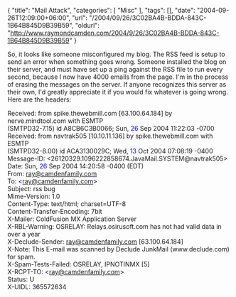 {
	"title": "Mail Attack",
	"categories": [
		"Misc"
	],
	"tags": [],
	"date": "2004-09-26T12:09:00+06:00",
	"url": "/2004/09/26/3C02BA4B-BDDA-843C-1B64B845D9B39B59",
	"oldurl": "http://www.raymondcamden.com/2004/9/26/3C02BA4B-BDDA-843C-1B64B845D9B39B59"
}

So, it looks like someone misconfigured my blog. The RSS feed is setup to send an error when something goes wrong. Someone installed the blog on their server, and must have set up a ping against the RSS file to run every second, because I now have 4000 emails from the page. I'm in the process of erasing the messages on the server. If anyone recognizes this server as their own, I'd greatly appreciate it if you would fix whatever is going wrong. Here are the headers:

<div class="code">Received: from spike.thewebmill.com [63.100.64.184] by nerve.mindtool.com with ESMTP<br>
  (SMTPD32-7.15) id A8CB6C3B0066; Sun,<FONT COLOR=BLUE> 26</FONT> Sep 2004 11:22:03 -0700<br>
Received: from navtrak505 [10.10.11.136] by spike.thewebmill.com with ESMTP<br>
  (SMTPD32-8.00) id ACA3130029C; Wed,<FONT COLOR=BLUE> 13</FONT> Oct 2004 07:08:19 -0400<br>
Message-ID: &lt;26120329.1096222858674.JavaMail.SYSTEM@navtrak505&gt;<br>
Date: Sun,<FONT COLOR=BLUE> 26</FONT> Sep 2004 14:20:58 -0400 (EDT)<br>
From: <A HREF="mailto:ray@camdenfamily.com">ray@camdenfamily.com</A><br>
To: <FONT COLOR=NAVY>&lt;<A HREF="mailto:ray@camdenfamily.com">ray@camdenfamily.com</A>&gt;</FONT><br>
Subject: rss bug<br>
Mime-Version: 1.0<br>
Content-Type: text/html; charset=UTF-8<br>
Content-Transfer-Encoding: 7bit<br>
X-Mailer: ColdFusion MX Application Server<br>
X-RBL-Warning: OSRELAY: Relays.osirusoft.com has not had valid data in over a year<br>
X-Declude-Sender: <A HREF="mailto:ray@camdenfamily.com">ray@camdenfamily.com</A> [63.100.64.184]<br>
X-Note: This E-mail was scanned by Declude JunkMail (www.declude.com) for spam.<br>
X-Spam-Tests-Failed: OSRELAY, IPNOTINMX [5]<br>
X-RCPT-TO: <FONT COLOR=NAVY>&lt;<A HREF="mailto:ray@camdenfamily.com">ray@camdenfamily.com</A>&gt;</FONT><br>
Status: U<br>
X-UIDL: 365572634</div>